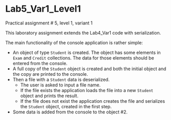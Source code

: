 # Lab5_Var1_Level1
Practical assignment # 5, level 1, variant 1

This laboratory assignment extends the Lab4_Var1 code with serialization.

The main functionality of the console application is rather simple:

* An object of type `Student` is created. The object has some elements in `Exam` and `Credit` collections. The data for
those elements should be entered from the console.
* A full copy of the `Student` object is created and both the initial object and the copy are printed to the console.
* Then a file with a `Student` data is deserialized.
  - The user is asked to input a file name.
  - If the file exists the application loads the file into a new `Student` object
  and prints the result.
  - If the file does not exist the application creates the file and serializes the `Student` object, created in the first step.
* Some data is added from the console to the object #2.
